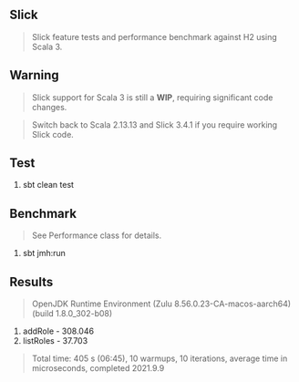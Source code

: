 Slick
-----
>Slick feature tests and performance benchmark against H2 using Scala 3.

Warning
-------
>Slick support for Scala 3 is still a **WIP**, requiring significant code changes.

>Switch back to Scala 2.13.13 and Slick 3.4.1 if you require working Slick code.

Test
----
1. sbt clean test

Benchmark
---------
>See Performance class for details.
1. sbt jmh:run

Results
-------
>OpenJDK Runtime Environment (Zulu 8.56.0.23-CA-macos-aarch64) (build 1.8.0_302-b08)
1. addRole - 308.046
2. listRoles - 37.703
>Total time: 405 s (06:45), 10 warmups, 10 iterations, average time in microseconds, completed 2021.9.9